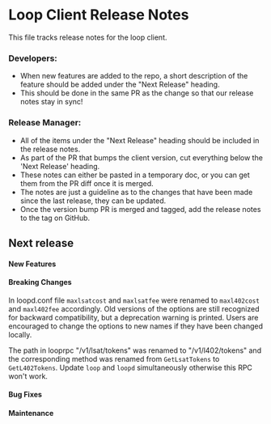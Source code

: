 # Loop Client Release Notes
This file tracks release notes for the loop client.

### Developers: 
* When new features are added to the repo, a short description of the feature should be added under the "Next Release" heading.
* This should be done in the same PR as the change so that our release notes stay in sync!

### Release Manager: 
* All of the items under the "Next Release" heading should be included in the release notes.
* As part of the PR that bumps the client version, cut everything below the 'Next Release' heading.
* These notes can either be pasted in a temporary doc, or you can get them from the PR diff once it is merged.
* The notes are just a guideline as to the changes that have been made since the last release, they can be updated.
* Once the version bump PR is merged and tagged, add the release notes to the tag on GitHub.

## Next release

#### New Features

#### Breaking Changes

In loopd.conf file `maxlsatcost` and `maxlsatfee` were renamed to `maxl402cost`
and `maxl402fee` accordingly. Old versions of the options are still recognized
for backward compatibility, but a deprecation warning is printed. Users are
encouraged to change the options to new names if they have been changed locally.

The path in looprpc "/v1/lsat/tokens" was renamed to "/v1/l402/tokens" and
the corresponding method was renamed from `GetLsatTokens` to `GetL402Tokens`.
Update `loop` and `loopd` simultaneously otherwise this RPC won't work.

#### Bug Fixes

#### Maintenance
